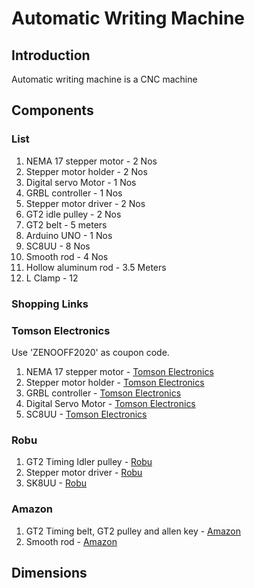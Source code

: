 # Automatic Writing Machine

## Introduction

Automatic writing machine is a CNC machine

## Components

### List

1. NEMA 17 stepper motor - 2 Nos
2. Stepper motor holder - 2 Nos
3. Digital servo Motor - 1 Nos
4. GRBL controller - 1 Nos
5. Stepper motor driver - 2 Nos
6. GT2 idle pulley - 2 Nos
7. GT2 belt - 5 meters
8. Arduino UNO - 1 Nos
9. SC8UU - 8 Nos
10. Smooth rod - 4 Nos
11. Hollow aluminum rod - 3.5 Meters
12. L Clamp - 12

### Shopping Links

### Tomson Electronics

Use 'ZENOOFF2020' as coupon code.

1. NEMA 17 stepper motor - [Tomson Electronics](https://www.tomsonelectronics.com/products/nema-17-4-2kg-stepper-motor?_pos=2&_sid=9e4d3ee6c&_ss=r)
2. Stepper motor holder - [Tomson Electronics](https://www.tomsonelectronics.com/products/stepper-motor-mount?_pos=1&_sid=9e4d3ee6c&_ss=r)
3. GRBL controller - [Tomson Electronics](https://www.tomsonelectronics.com/products/buy-cnc-shield-v3-0-online-india?_pos=1&_sid=28ceda3e6&_ss=r)
4. Digital Servo Motor - [Tomson Electronics](https://www.tomsonelectronics.com/products/mg996r-digital-servo-motor?_pos=1&_sid=9771fbc69&_ss=r)
5. SC8UU - [Tomson Electronics](https://www.tomsonelectronics.com/products/sc8uu-8mm-linear-ball-bearing-slide-unit-for-cnc-3d-printer?_pos=1&_sid=580f07d8e&_ss=r)

### Robu

1. GT2 Timing Idler pulley - [Robu](https://robu.in/product/aluminum-gt2-timing-idler-pulley-6mm-belt-20-tooth-5mm-bore-2pcs/)
2. Stepper motor driver - [Robu](https://robu.in/product/a4988-driver-stepper-motor-driver-good-quality/)
3. SK8UU - [Robu](https://robu.in/product/sk8-8mm-linear-bearing-rail-support-xyz-shaft-table-cnc-router-sh8a-2pcs/)

### Amazon

1. GT2 Timing belt, GT2 pulley and allen key - [Amazon](https://www.amazon.in/gp/product/B07CPM4WPV/ref=ppx_yo_dt_b_asin_title_o01_s00?ie=UTF8&psc=1)
2. Smooth rod - [Amazon](https://www.amazon.in/gp/product/B07RRJN298/ref=ppx_yo_dt_b_asin_title_o02_s00?ie=UTF8&psc=1)

## Dimensions

<!-- ![Dimensions]() -->